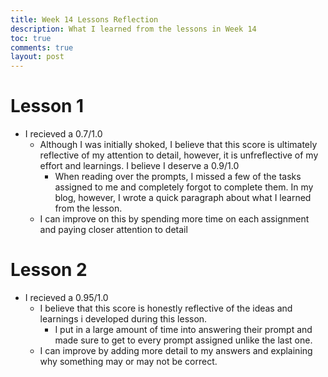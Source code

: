 ```yaml
---
title: Week 14 Lessons Reflection
description: What I learned from the lessons in Week 14
toc: true
comments: true
layout: post
--- 
```


# Lesson 1
 - I recieved a 0.7/1.0
   - Although I was initially shoked, I believe that this score is ultimately reflective of my attention to detail, however, it is unfreflective of my effort and learnings. I believe I deserve a 0.9/1.0
       - When reading over the prompts, I missed a few of the tasks assigned to me and completely forgot to complete them. In my blog, however, I wrote a quick paragraph about what I learned from the lesson.
   - I can improve on this by spending more time on each assignment and paying closer attention to detail
# Lesson 2
 - I recieved a 0.95/1.0
   - I believe that this score is honestly reflective of the ideas and learnings i developed during this lesson.
     - I put in a large amount of time into answering their prompt and made sure to get to every prompt assigned unlike the last one.
   - I can improve by adding more detail to my answers and explaining why something may or may not be correct. 

# 